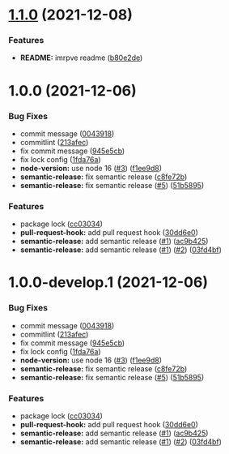 # [1.1.0](https://github.com/akirilyuk/ak-throttled-queue/compare/v1.0.0...v1.1.0) (2021-12-08)


### Features

* **README:** imrpve readme ([b80e2de](https://github.com/akirilyuk/ak-throttled-queue/commit/b80e2de88e1ce0ea260078f55337688b9ef0cc53))

# 1.0.0 (2021-12-06)


### Bug Fixes

* commit message ([0043918](https://github.com/akirilyuk/ak-throttled-queue/commit/0043918028f21da24f85d566ee1d667263afb34d))
* commitlint ([213afec](https://github.com/akirilyuk/ak-throttled-queue/commit/213afec8887cb57916c1caa0fc6d488b289a6f40))
* fix commit message ([945e5cb](https://github.com/akirilyuk/ak-throttled-queue/commit/945e5cb2301b8d4a43d806538cc9610225ae804f))
* fix lock config ([1fda76a](https://github.com/akirilyuk/ak-throttled-queue/commit/1fda76a0bac859d54c9ad6c162fcee2149c535cd))
* **node-version:** use node 16 ([#3](https://github.com/akirilyuk/ak-throttled-queue/issues/3)) ([f1ee9d8](https://github.com/akirilyuk/ak-throttled-queue/commit/f1ee9d8c2aa2934d2031ccaf20d99dcb4948fea3))
* **semantic-release:** fix semantic release ([c8fe72b](https://github.com/akirilyuk/ak-throttled-queue/commit/c8fe72bde8e7dfbfe4559d7d1efd2e79726cd0e1))
* **semantic-release:** fix semantic release ([#5](https://github.com/akirilyuk/ak-throttled-queue/issues/5)) ([51b5895](https://github.com/akirilyuk/ak-throttled-queue/commit/51b589594e9338e39f17ce1523214170ccc1fc4e))


### Features

* package lock ([cc03034](https://github.com/akirilyuk/ak-throttled-queue/commit/cc03034e41b8df5086ee4a0f63df4d88146da2f7))
* **pull-request-hook:** add pull request hook ([30dd6e0](https://github.com/akirilyuk/ak-throttled-queue/commit/30dd6e0afc410e820a6bd1cf619f997cd35dea72))
* **semantic-release:** add semantic release ([#1](https://github.com/akirilyuk/ak-throttled-queue/issues/1)) ([ac9b425](https://github.com/akirilyuk/ak-throttled-queue/commit/ac9b425f1c098eea3dbe70a6e4560ac588cd72ea))
* **semantic-release:** add semantic release ([#1](https://github.com/akirilyuk/ak-throttled-queue/issues/1)) ([#2](https://github.com/akirilyuk/ak-throttled-queue/issues/2)) ([03fd4bf](https://github.com/akirilyuk/ak-throttled-queue/commit/03fd4bf3a5c99ebd7c5d297d36d17594fbb2fcfd))

# 1.0.0-develop.1 (2021-12-06)


### Bug Fixes

* commit message ([0043918](https://github.com/akirilyuk/ak-throttled-queue/commit/0043918028f21da24f85d566ee1d667263afb34d))
* commitlint ([213afec](https://github.com/akirilyuk/ak-throttled-queue/commit/213afec8887cb57916c1caa0fc6d488b289a6f40))
* fix commit message ([945e5cb](https://github.com/akirilyuk/ak-throttled-queue/commit/945e5cb2301b8d4a43d806538cc9610225ae804f))
* fix lock config ([1fda76a](https://github.com/akirilyuk/ak-throttled-queue/commit/1fda76a0bac859d54c9ad6c162fcee2149c535cd))
* **node-version:** use node 16 ([#3](https://github.com/akirilyuk/ak-throttled-queue/issues/3)) ([f1ee9d8](https://github.com/akirilyuk/ak-throttled-queue/commit/f1ee9d8c2aa2934d2031ccaf20d99dcb4948fea3))
* **semantic-release:** fix semantic release ([c8fe72b](https://github.com/akirilyuk/ak-throttled-queue/commit/c8fe72bde8e7dfbfe4559d7d1efd2e79726cd0e1))
* **semantic-release:** fix semantic release ([#5](https://github.com/akirilyuk/ak-throttled-queue/issues/5)) ([51b5895](https://github.com/akirilyuk/ak-throttled-queue/commit/51b589594e9338e39f17ce1523214170ccc1fc4e))


### Features

* package lock ([cc03034](https://github.com/akirilyuk/ak-throttled-queue/commit/cc03034e41b8df5086ee4a0f63df4d88146da2f7))
* **pull-request-hook:** add pull request hook ([30dd6e0](https://github.com/akirilyuk/ak-throttled-queue/commit/30dd6e0afc410e820a6bd1cf619f997cd35dea72))
* **semantic-release:** add semantic release ([#1](https://github.com/akirilyuk/ak-throttled-queue/issues/1)) ([ac9b425](https://github.com/akirilyuk/ak-throttled-queue/commit/ac9b425f1c098eea3dbe70a6e4560ac588cd72ea))
* **semantic-release:** add semantic release ([#1](https://github.com/akirilyuk/ak-throttled-queue/issues/1)) ([#2](https://github.com/akirilyuk/ak-throttled-queue/issues/2)) ([03fd4bf](https://github.com/akirilyuk/ak-throttled-queue/commit/03fd4bf3a5c99ebd7c5d297d36d17594fbb2fcfd))
